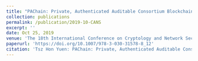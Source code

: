 ```yaml
---
title: "PAChain: Private, Authenticated Auditable Consortium Blockchain."
collection: publications
permalink: /publication/2019-10-CANS
excerpt: ''
date: Oct 25, 2019
venue: 'The 18th International Conference on Cryptology and Network Security (CANS 2019), Fuzhou, China, 25-27 October 2019'
paperurl: 'https://doi.org/10.1007/978-3-030-31578-8_12'
citation: 'Tsz Hon Yuen: PAChain: Private, Authenticated Auditable Consortium Blockchain. CANS 2019: 214-234. Full version can be found in <a href="http://thyuen.github.io/files/cans.pdf">http://thyuen.github.io/files/cans.pdf</a>'
---
```


